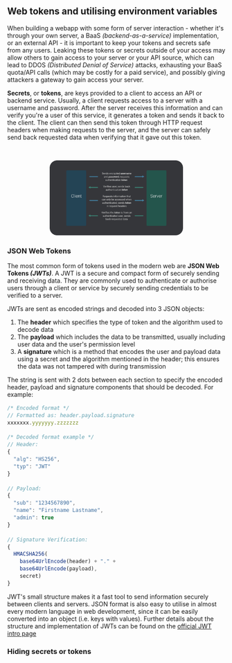 ## Web tokens and utilising environment variables

When building a webapp with some form of server interaction - whether it's through your own server, a BaaS *(backend-as-a-service)*  implementation, or an external API - it is important to keep your tokens and secrets safe from any users. Leaking these tokens or secrets outside of your access may allow others to gain access to your server or your API source, which can lead to DDOS *(Distributed Denial of Service)* attacks, exhausting your BaaS quota/API calls (which may be costly for a paid service), and possibly giving attackers a gateway to gain access your server. 

**Secrets**, or **tokens**, are keys provided to a client to access an API or backend service. Usually, a client requests access to a server with a username and password. After the server receives this information and can verify you're a user of this service, it generates a token and sends it back to the client. The client can then send this token through HTTP request headers when making requests to the server, and the server can safely send back requested data when verifying that it gave out this token. 

&nbsp;  



<p align="center"><img src="https://raw.githubusercontent.com/atude/portfolio-blog/master/_assets/3_client-server-img.png" alt="client-server-token-model" style="zoom:30%;" /></p>

### JSON Web Tokens

The most common form of tokens used in the modern web are **JSON Web Tokens *(JWTs)***. A JWT is a secure and compact form of securely sending and receiving data. They are commonly used to authenticate or authorise users through a client or service by securely sending credentials to be verified to a server.

JWTs are sent as encoded strings and decoded into 3 JSON objects: 

1. The **header** which specifies the type of token and the algorithm used to decode data
2. The **payload** which includes the data to be transmitted, usually including user data and the user's permission level
3. A **signature** which is a method that encodes the user and payload data using a secret and the algorithm mentioned in the header; this ensures the data was not tampered with during transmission

The string is sent with 2 dots between each section to specify the encoded header, payload and signature components that should be decoded. For example:

```javascript
/* Encoded format */
// Formatted as: header.payload.signature
xxxxxxx.yyyyyyy.zzzzzzz

/* Decoded format example */
// Header:
{
  "alg": "HS256",
  "typ": "JWT"
}

// Payload:
{
  "sub": "1234567890",
  "name": "Firstname Lastname",
  "admin": true
}

// Signature Verification:
{
  HMACSHA256(
    base64UrlEncode(header) + "." +
    base64UrlEncode(payload),
   	secret)
}

```

JWT's small structure makes it a fast tool to send information securely between clients and servers. JSON format is also easy to utilise in almost every modern language in web development, since it can be easily converted into an object (i.e. keys with values). Further details about the structure and implementation of JWTs can be found on the [official JWT intro page](https://jwt.io/introduction/)



### Hiding secrets or tokens 

